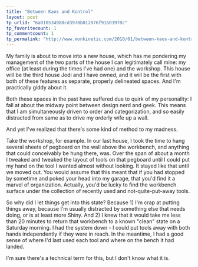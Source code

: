 ```yaml
---
title: "Between Kaos and Kontrol"
layout: post
tp_urlid: "6a010534988cd3970b012876f91603970c"
tp_favoritecount: 1
tp_commentcount: 1
tp_permalink: "http://www.monkinetic.com/2010/01/between-kaos-and-kontrol.html"
---
```

My family is about to move into a new house, which has me pondering my management of the two parts of the house I can legitimately call mine: my office (at least during the times I've had one) and the workshop. This house will be the third house Jodi and I have owned, and it will be the first with both of these features as separate, properly delineated spaces. And I'm practically giddy about it.

Both these spaces in the past have suffered due to quirk of my personality: I fall at about the midway point between design nerd and geek. This means that I am simultaneously driven to order and categorization, and so easily distracted from same as to drive my orderly wife up a wall.

And yet I've realized that there's some kind of method to my madness.

Take the workshop, for example. In our last house, I took the time to hang several sheets of pegboard on the wall above the workbench, and anything that could conceivably be hung there, was. Over the span of about a month I tweaked and tweaked the layout of tools on that pegboard until I could put my hand on the tool I wanted almost without looking. It stayed like that until we moved out. You would assume that this meant that if you had stopped by sometime and poked your head into my garage, that you'd find it a marvel of organization. Actually, you'd be lucky to find the workbench surface under the collection of recently used and not-quite-put-away tools.

So why did I let things get into this state? Because 1) I'm crap at putting things away, because I'm usually distracted by something else that needs doing, or is at least more Shiny. And 2) I knew that it would take me less than 20 minutes to return that workbench to a known "clean" state on a Saturday morning. I had the system down - I could put tools away with both hands independently if they were in reach. In the meantime, I had a good sense of where I'd last used each tool and where on the bench it had landed.

I'm sure there's a technical term for this, but I don't know what it is.

